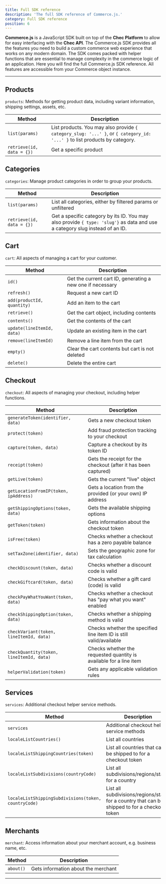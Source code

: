 ```yaml
---
title: Full SDK reference
description: 'The full SDK reference of Commerce.js.'
category: Full SDK reference
position: 6
---
```


**Commerce.js** is a JavaScript SDK built on top of the **Chec Platform** to allow for easy interfacing with the **Chec
API**. The Commerce.js SDK provides all the features you need to build a custom commerce web experience that works on any
modern domain. The SDK comes packed with helper functions that are essential to manage complexity in the commerce logic
of an application. Here you will find the full Commerce.js SDK reference. All features are accessible from your Commerce
object instance.

---

## Products

`products`: Methods for getting product data, including variant information, shipping settings, assets, etc.

| Method | Description |
| -------------------- | ----------- |
| `list(params)`       | List products. You may also provide `{ category_slug: '...' }`, or `{ category_id: '...' }` to list products by category. |
| `retrieve(id, data = {})`  | Get a specific product |

## Categories

`categories`: Manage product categories in order to group your products.

| Method | Description |
| -------------------- | ----------- |
| `list(params)`       | List all categories, either by filtered params or unfiltered |
| `retrieve(id, data = {})`  |  Get a specific category by its ID. You may also provide `{ type: 'slug'}` as data and use a category slug instead of an ID.  |

## Cart

`cart`: All aspects of managing a cart for your customer.

| Method | Description |
| -------------------- | ----------- |
| `id()`       | Get the current cart ID, generating a new one if necessary |
| `refresh()`  | Request a new cart ID |
| `add(productId, quantity)`  | Add an item to the cart |
| `retrieve()` | Get the cart object, including contents |
| `contents()` | Get the contents of the cart |
| `update(lineItemId, data)` | Update an existing item in the cart |
| `remove(lineItemId)` | Remove a line item from the cart |
| `empty()` | Clear the cart contents but cart is not deleted |
| `delete()` | Delete the entire cart |

## Checkout

`checkout`: All aspects of managing your checkout, including helper functions.

| Method | Description |
| -------------------- | ----------- |
| `generateToken(identifier, data)` | Gets a new checkout token |
| `protect(token)`  | Add fraud protection tracking to your checkout  |
| `capture(token, data)`  | Capture a checkout by its token ID  |
| `receipt(token)`  | Gets the receipt for the checkout (after it has been captured)  |
| `getLive(token)`  | Gets the current "live" object  |
| `getLocationFromIP(token, ipAddress)`  | Gets a location from the provided (or your own) IP address  |
| `getShippingOptions(token, data)`  | Gets the available shipping options  |
| `getToken(token)`  | Gets information about the checkout token  |
| `isFree(token)`  | Checks whether a checkout has a zero payable balance  |
| `setTaxZone(identifier, data)`  | Sets the geographic zone for tax calculation  |
| `checkDiscount(token, data)`  | Checks whether a discount code is valid  |
| `checkGiftcard(token, data)`  | Checks whether a gift card (code) is valid  |
| `checkPayWhatYouWant(token, data)`  | Checks whether a checkout has "pay what you want" enabled  |
| `checkShippingOption(token, data)`  | Checks whether a shipping method is valid  |
| `checkVariant(token, lineItemId, data)`  | Checks whether the specified line item ID is still valid/available  |
| `checkQuantity(token, lineItemId, data)`  | Checks whether the requested quantity is available for a line item  |
| `helperValidation(token)`  | Gets any applicable validation rules  |

## Services

`services`: Additional checkout helper service methods.

| Method | Description |
| -------------------- | ----------- |
| `services`  | Additional checkout helper service methods |
| `localeListCountries()` | List all countries |
| `localeListShippingCountries(token)` | List all countries that can be shipped to for a checkout token |
| `localeListSubdivisions(countryCode)` | List all subdivisions/regions/states for a country |
| `localeListShippingSubdivisions(token, countryCode)` | List all subdivisions/regions/states for a country that can be shipped to for a checkout token |

## Merchants

`merchant`: Access information about your merchant account, e.g. business name, etc.

| Method | Description |
| -------------------- | ----------- |
| `about()`       | Gets information about the merchant |


---
